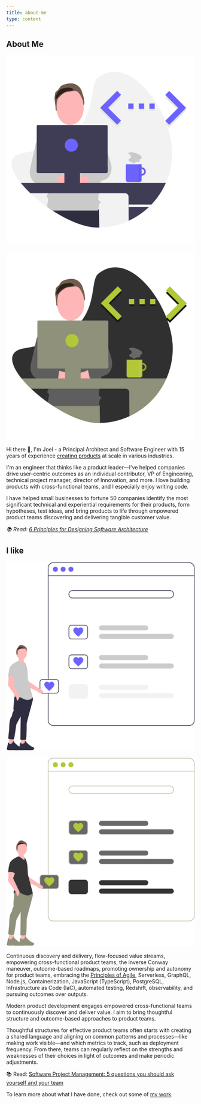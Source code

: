```yaml
---
title: about-me
type: content
---
```


## About Me

<div class="show-light-mode img-float-right">

![developer coding](../assets/profile-icon-01.svg)

</div>

<div class="show-dark-mode img-float-right">

![developer coding](../assets/profile-icon-02.svg)

</div>

Hi there 👋, I'm Joel - a Principal Architect and Software Engineer with 15 years of experience [creating products](/work) at scale in various industries.

I'm an engineer that thinks like a product leader&mdash;I've helped companies drive user-centric outcomes as an individual contributor, VP of Engineering, technical project manager, director of Innovation, and more. I love building products with cross-functional teams, and I especially enjoy writing code.

I have helped small businesses to fortune 50 companies identify the most significant technical and experiential requirements for their products, form hypotheses, test ideas, and bring products to life through empowered product teams discovering and delivering tangible customer value.

_📚 Read: [6 Principles for Designing Software Architecture](/6-principles-of-application-design-and-software-architecture)_

## I like

<div class="show-light-mode img-float-right img-float-left-xl">

![person placing preferences](../assets/likes-01.svg)

</div>

<div class="show-dark-mode img-float-right img-float-left-xl">

![person placing preferences](../assets/likes-02.svg)

</div>

Continuous discovery and delivery, flow-focused value streams, empowering cross-functional product teams, the inverse Conway maneuver, outcome-based roadmaps, promoting ownership and autonomy for product teams, embracing the [Principles of Agile](http://agilemanifesto.org/principles.html), Serverless, GraphQL, Node.js, Containerization, JavaScript (TypeScript), PostgreSQL, Infrastructure as Code (IaC), automated testing, Redshift, observability, and pursuing outcomes over outputs.

Modern product development engages empowered cross-functional teams to continuously discover and deliver value. I aim to bring thoughtful structure and outcome-based approaches to product teams.

Thoughtful structures for effective product teams often starts with creating a shared language and aligning on common patterns and processes&mdash;like making work visible&mdash;and which metrics to track, such as deployment frequency. From there, teams can regularly reflect on the strengths and weaknesses of their choices in light of outcomes and make periodic adjustments.

📚 Read: [Software Project Management: 5 questions you should ask yourself and your team](/5-software-project-management-questions)

To learn more about what I have done, check out some of [my work](/work).
